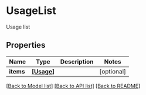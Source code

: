 # UsageList

Usage list
## Properties
Name | Type | Description | Notes
------------ | ------------- | ------------- | -------------
**items** | [**[Usage]**](Usage.md) |  | [optional] 

[[Back to Model list]](../README.md#documentation-for-models) [[Back to API list]](../README.md#documentation-for-api-endpoints) [[Back to README]](../README.md)


